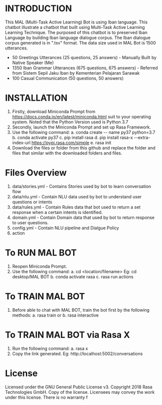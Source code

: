 # INTRODUCTION
This MAL (Multi-Task Active Learning) Bot is using Iban language. 
This chatbot illustrate a chatbot that built using Multi-Task Active Learning Learning Technique. 
The purposed of this chatbot is to preserved Iban Language by building Iban language dialogue corpus. 
The Iban dialogue corpus generated is in ".tsv" format.
The data size used in MAL Bot is 1500 utterances.
- 50 Greetings Utterances (25 questions, 25 answers) - Manually Built by Native Speaker (Me)
- 1350 Iban Grammar Utterances (675 questions, 675 answers) - Referred from Sistem Sepil Jaku Iban by Kementerian Pelajaran Sarawak
- 100 Casual Communication (50 questions, 50 answers)

# INSTALLATION
1. Firstly, download Miniconda Prompt from https://docs.conda.io/en/latest/miniconda.html suit to your operating system. Noted that the Python Version used is Python 3.7
2. Secondly, launch the Miniconda Prompt and set up Rasa Framework.
3. Use the following command:
  a. conda create -- name py37 python=3.7
  b. conda activate py37
  c. pip install rasa
  d. pip install rasa-x --extra-index-url https://pypi.rasa.com/simple
  e. rasa init
4. Download the files or folder from this github and replace the folder and files that similar with the downloaded folders and files.
  
# Files Overview
1. data/stories.yml - Contains Stories used by bot to learn conversation flow
2. data/nlu.yml - Contain NLU data used by bot to understand user questions or intents
3. data/rules.yml - Contain Rules data that bot used to return a set response when a certain intents is identified.
4. domain.yml - Contain Domain data that used by bot to return response to user questions.
5. config.yml - Contain NLU pipeline and Dialgue Policy
6. action

# To RUN MAL BOT
1. Reopen Miniconda Prompt.
2. Use the following command:
  a. cd <location/filename> Eg: cd desktop/MAL BOT
  b. conda activate rasa
  c. rasa run actions

# To TRAIN MAL BOT
1. Before able to chat with MAL BOT, train the bot first by the following methods:
  a. rasa train
         or
  b. rasa interactive
  
# To TRAIN MAL BOT via Rasa X
1. Run the following command:
  a. rasa x
2. Copy the link generated. Eg: http://localhost:5002/conversations

# License
Licensed under the GNU General Public License v3. Copyright 2018 Rasa Technologies GmbH. Copy of the license. Licensees may convey the work under this license. There is no warranty f
